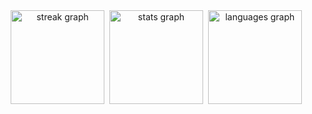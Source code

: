 <div align="center">
 <img src="https://streak-stats.demolab.com?user=ak-mo&locale=en&mode=daily&theme=dracula&hide_border=false&border_radius=5&order=1" height="150" alt="streak graph" />
 <img src="https://github-readme-stats.vercel.app/api?username=ak-mo&hide_title=false&hide_rank=false&show_icons=true&include_all_commits=true&count_private=true&disable_animations=false&theme=dracula&locale=en&hide_border=false&order=2" height="150" alt="stats graph" />
 <img src="https://github-readme-stats.vercel.app/api/top-langs?username=ak-mo&locale=en&hide_title=false&layout=compact&card_width=320&langs_count=5&theme=dracula&hide_border=false&order=3" height="150" alt="languages graph" />
</div>
